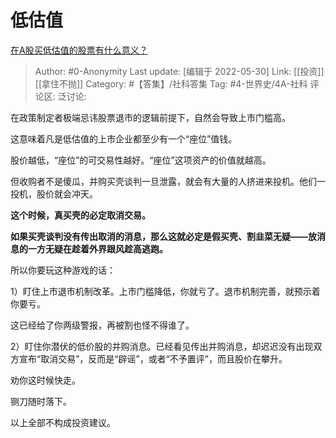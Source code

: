 # 低估值
[在A股买低估值的股票有什么意义？](https://www.zhihu.com/question/402690394/answer/1311486933)

> Author: #0-Anonymity
> Last update: [编辑于 2022-05-30]
> Link: [[投资]] [[拿住不抛]]
> Category: #【答集】/社科答集
> Tag: #4-世界史/4A-社科
> 评论区:
> 泛讨论:

在政策制定者极端忌讳股票退市的逻辑前提下，自然会导致上市门槛高。

这意味着凡是低估值的上市企业都至少有一个“座位”值钱。

股价越低，“座位”的可交易性越好。“座位”这项资产的价值就越高。

但收购者不是傻瓜，并购买壳谈判一旦泄露，就会有大量的人挤进来投机。他们一投机，股价就会冲天。

**这个时候，真买壳的必定取消交易。**

**如果买壳谈判没有传出取消的消息，那么这就必定是假买壳、割韭菜无疑——放消息的一方无疑在趁着外界跟风趁高逃跑。**

所以你要玩这种游戏的话：

1）盯住上市退市机制改革。上市门槛降低，你就亏了。退市机制完善，就预示着你要亏。

这已经给了你两级警报，再被割也怪不得谁了。

2）盯住你潜伏的低价股的并购消息。已经看见传出并购消息，却迟迟没有出现双方宣布“取消交易”，反而是“辟谣”，或者“不予置评”，而且股价在攀升。

劝你这时候快走。

铡刀随时落下。

以上全部不构成投资建议。
